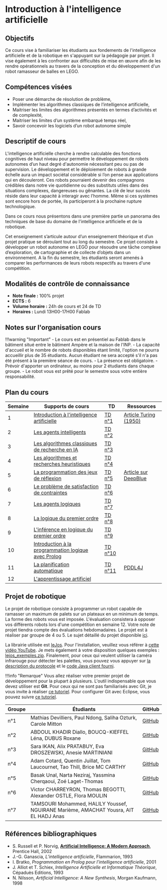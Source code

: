 # Introduction à l'intelligence artificielle  

## Objectifs

Ce cours vise à familiariser les étudiants aux fondements de l'intelligence artificielle et de la robotique en s'appuyant sur la pédagogie par projet. Il vise également à les confronter aux difficultés de mise en œuvre afin de les rendre opérationnels au travers de la conception et du développement d'un robot ramasseur de balles en LEGO.

## Compétences visées

* Poser une démarche de résolution de problème,
* Implémenter les algorithmes classiques de l’intelligence artificielle,
* Maitriser les limites des algorithmes présentés en termes d’activités et de complexité,
* Maitriser les limites d’un système embarqué temps réel,
* Savoir concevoir les logiciels d’un robot autonome simple

## Descriptif de cours

L'intelligence artificielle cherche à rendre calculable des fonctions cognitives de haut niveau pour permettre le développement de robots autonomes d’un haut degré d'autonomie nécessitant peu ou pas de supervision. Le développement et le déploiement de robots à grande échelle aura un impact sociétal considérable si l’on pense aux applications qui en découleront. Ces robots pourraient devenir des compagnons crédibles dans notre vie quotidienne ou des substituts utiles dans des situations complexes, dangereuses ou gênantes. La clé de leur succès réside dans leur capacité à interagir avec l’homme. Même si ces systèmes sont encore hors de portée, ils participeront à la prochaine rupture technologique.

Dans ce cours nous présentons dans une première partie un panorama des techniques de base du domaine de l'intelligence artificielle et de la robotique.

Cet enseignement s’articule autour d’un enseignement théorique et d’un projet pratique se déroulant tout au long du semestre. Ce projet consiste à développer un robot autonome en LEGO pour résoudre une tâche complexe d’exploration, de cartographie et de collecte d’objets dans un environnement. A la fin du semestre, les étudiants seront amenés à comparer les performances de leurs robots respectifs au travers d'une compétition.

## Modalités de contrôle de connaissance

* **Note finale :** 100% projet
* **ECTS :** 6
* **Volume horaire :** 24h de cours et 24 de TD
* **Horaires :** Lundi 13H00-17H00 Fablab

## Notes sur l'organisation cours

!!!warning "Important"
    - Le cours est en présentiel au Fablab dans le bâtiment situé entre le bâtiment Ampère et la maison de l'INP.
    - La capacité d'accueil et le nombre de robots disponibles étant limité, l'option ne pourra accueillir plus de 35 étudiants. Aucun étudiant ne sera accepté s'il n'a pas été présent à la première séance de cours.
    - La présence est obligatoire.
    - Prévoir d'apporter un ordinateur, au moins pour 2 étudiants dans chaque groupe.
    - Le robot vous est prêté pour le semestre sous votre entière responsabilité.

## Plan du cours

| Semaine | Supports de cours                                  | TD                       | Ressources                                     |
|---------|----------------------------------------------------|--------------------------|------------------------------------------------|
| 1       | [Introduction à l'intelligence artificielle](ai/01_introduction.pdf) | [TD n°1](ai/td01.pdf)    | [Article Turing (1950)](ai/turing.pdf)          |
| 2       | [Les agents intelligents](ai/02_agents_intelligents.pdf) | [TD n°2](ai/td02.pdf)    |                                                |
| 3       | [Les algorithmes classiques de recherche en IA](ai/03_recherche.pdf) | [TD n°3](ai/td03.pdf)    |                                                |
| 4       | [Les algorithmes et recherches heuristiques](ai/04_heuristique.pdf) | [TD n°4](ai/td04.pdf)    |                                                |
| 5       | [La programmation des jeux de réflexion](ai/05_jeux.pdf) | [TD n°5](ai/td05.pdf)    | [Article sur DeepBlue](ai/deepblue.pdf)        |
| 6       | [Le problème de satisfaction de contraintes](ai/06_csp.pdf) | [TD n°6](ai/td06.pdf)    |                                                |
| 7       | [Les agents logiques](ai/07_agent_logique.pdf)    | [TD n°7](ai/td07.pdf)    |                                                |
| 8       | [La logique du premier ordre](ai/08_logique.pdf)  | [TD n°8](ai/td08.pdf)    |                                                |
| 9       | [L'inférence en logique du premier ordre](ai/09_inference.pdf) | [TD n°9](ai/td09.pdf)    |                                                |
| 10      | [Introduction à la programmation logique avec Prolog](ai/10_prolog.pdf) | [TD n°10](ai/td10.pdf)   |                                                |
| 11      | [La planification automatique](ai/11_planification.pdf) | [TD n°11](ai/td11.pdf)   | [PDDL4J](http://pddl4j.imag.fr/)               |
| 12      | [L'apprentissage artificiel](ai/12_apprentissage.pdf) |                          |                                                |



## Projet de robotique

Le projet de robotique consiste à programmer un robot capable de ramasser un maximum de palets sur un plateaux en un minimum de temps. La forme des robots vous est imposée. L'évaluation consistera à opposer vos différents robots lors d'une compétition en semaine 12. Votre note de projet tiendra compte des évaluations hebdomadaires. Le projet est à réaliser par groupe de 4 ou 5. Le sujet détaillé du projet disponible [ici](project).

La librairie utilisée est [leJos](https://lejos.sourceforge.io/). Pour l'installation, veuillez vous référer à [cette vidéo YouTube](https://www.youtube.com/watch?v=NyoF0Ws6SkY).  Je mets également à votre disposition quelques exemples : [lejos_exemples.zip](ai/lejos_exemples.zip). Finalement, pour ceux qui veulent utiliser la caméra infrarouge pour détecter les palettes, vous pouvez vous appuyer sur [la description du protocole](ai/ir_camera.pdf) et le [code Java client fourni](ai/ev3client.java.zip).

!!!info "Remarque"
    Vous allez réaliser votre premier projet de développement pour la plupart à plusieurs. L'outil indispensable que vous devez utiliser est **Git**. Pour ceux qui ne sont pas familiarisés avec Git, je vous invite à réaliser [ce tutoriel](https://perso.liris.cnrs.fr/pierre-antoine.champin/enseignement/intro-git/). Pour configurer Git avec Eclipse, vous pouvez suivre [ce tutoriel](https://www.youtube.com/watch?v=mlN7VvZkXtM&ab_channel=Emds).



  | Groupe | Étudiants | GitHub |
  |--------|-----------|--------|
  | n°1 | Mathias Devilliers, Paul Ndong, Saliha Ozturk, Carole Mitton | [GitHub](https://github.com/MathiaasGH/wall-e-dmno) |
  | n°2 | ABDOUL KHADIR Diallo, BOUCQ-KIEFFEL Léna, DUBUS Roxane | [GitHub](https://github.com/kieffellena/Projet-IA-BDD) |
  | n°3 | Sara IKAN, Alix PRATABUY, Eva DROSZEWSKI, Anesie MARTINIANI | [GitHub](https://github.com/evaski/projet_sully_ia.git) |
  | n°4 | Adam Cotard, Quentin Juillat, Tom Laucournet, Tao Thill, Brice MC CARTHY | [GitHub](https://github.com/AdamInLoveOfBrice/miashsia/) |
  | n°5 | Basak Unal, Narta Neziraj, Yassmina Cherqaoui, Zoé Laget-Thomas | [GitHub](https://github.com/entjellybean/Ai-lojos-github) |
  | n°6 | Victor CHARREYRON, Thomas BEGOTTI, Alexander OSTLE, Flora MOULIN | [GitHub](https://github.com/thoms9/IntroIA_T_A_F_V) |
  | n°7 | TAMSOURI Mohammed, HALILY Youssef, NGUIRANE Marième, AMACHAT Yousra, AIT EL HADJ Anas | [GitHub](https://github.com/AnasAEA/Groupe-IA-Miashs-Proba) |


## Références bibliographiques

* S. Russell et P. Norvig, [**Artificial Intelligence: A Modern Approach**](ai/ai_book.pdf), Prentice Hall, 2002  
* J.-G. Ganascia, *L’intelligence artificielle*, Flammarion, 1993  
* I. Bratko, *Programmation en Prolog pour l’intelligence artificielle*, 2001  
* J. Alliot et T. Schiex, *Intelligence Artificielle et Informatique Théorique*, Cépaduès Editions, 1993  
* N. Nilsson, *Artificial Intelligence: A New Synthesis*, Morgan Kaufmann, 1998  
